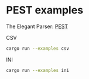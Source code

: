 # PEST examples

The Elegant Parser: [PEST](https://github.com/pest-parser/pest)


CSV
```sh
cargo run --examples csv
```

INI
```sh
cargo run --examples ini
```
